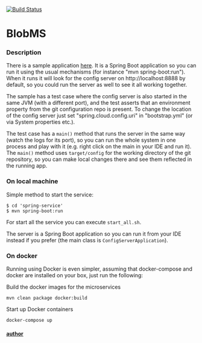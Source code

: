 [![Build Status](https://travis-ci.org/rkovtiuk/BlogMS.svg?branch=master)](https://travis-ci.org/rkovtiuk/BlogMS)

# BlobMS 

### Description

There is a sample application
[here](https://github.com/rkovtiuk/blog-ms/). It
is a Spring Boot application so you can run it using the usual
mechanisms (for instance "mvn spring-boot:run"). When it runs it will
look for the config server on http://localhost:8888 by default, so
you could run the server as well to see it all working together.

The sample has a test case where the config server is also started in
the same JVM (with a different port), and the test asserts that an
environment property from the git configuration repo is present. To
change the location of the config server just set
"spring.cloud.config.uri" in "bootstrap.yml" (or via System
properties etc.).

The test case has a `main()` method that runs the server in the same
way (watch the logs for its port), so you can run the whole system in
one process and play with it (e.g. right click on the main in your IDE
and run it). The `main()` method uses `target/config` for the working
directory of the git repository, so you can make local changes there
and see them reflected in the running app.


### On local machine

Simple method to start the service:

```
$ cd 'spring-service'
$ mvn spring-boot:run
```
For start all the service you can execute `start_all.sh`.

The server is a Spring Boot application so you can run it from your
IDE instead if you prefer (the main class is
`ConfigServerApplication`). 

### On docker
Running using Docker is even simpler, assuming that docker-compose 
and docker are installed on your box, just run the following:

Build the docker images for the microservices
```
mvn clean package docker:build
```
Start up Docker containers
```
docker-compose up
```

#### [author](https://github.com/rkovtiuk)

